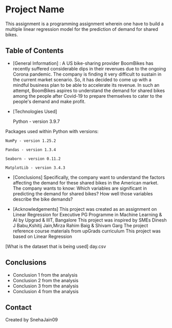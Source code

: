# Project Name
This assignment is a programming assignment wherein one have to build a multiple linear regression model for the prediction of demand for shared bikes. 

## Table of Contents
* [General Information] : A US bike-sharing provider BoomBikes has recently suffered considerable dips in their revenues due to the ongoing Corona pandemic. The company is finding it very difficult to sustain in the current market scenario. So, it has decided to come up with a mindful business plan to be able to accelerate its revenue. In such an attempt, BoomBikes aspires to understand the demand for shared bikes among the people after Covid-19 to prepare themselves to cater to the people's demand and make profit.
  
* [Technologies Used]

  Python - version 3.9.7
  
 Packages used within Python with versions:
 
    NumPy - version 1.25.2
    
    Pandas - version 1.3.4
    
    Seaborn - version 0.11.2
    
    MatplotLib - version 3.4.3
  
* [Conclusions]
  Specifically, the company want to understand the factors affecting the demand for these shared bikes in the American market. The company wants to know:
 Which variables are significant in predicting the demand for shared bikes?
 How well those variables describe the bike demands?

* [Acknowledgements]
  This project was created as an assignment on Linear Regression for Executive PG Programme in Machine Learning & AI by Upgrad & IIIT, Bangalore
  This project was inspired by SMEs Dinesh J Babu,Kshitij Jain,Mirza Rahim Baig & Shivam Garg
  The project reference course materials from upGrads curriculum
  This project was based on Linear Regression

 [What is the dataset that is being used]
  day.csv

## Conclusions
- Conclusion 1 from the analysis
- Conclusion 2 from the analysis
- Conclusion 3 from the analysis
- Conclusion 4 from the analysis

## Contact
Created by SnehaJain09






